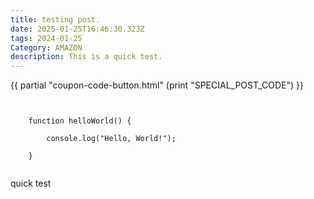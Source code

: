 ```yaml
---
title: testing post.
date: 2025-01-25T16:46:30.323Z
tags: 2024-01-25
Category: AMAZON
description: This is a quick test.
---
```

{{ partial "coupon-code-button.html" (print "SPECIAL_POST_CODE") }} 

<pre class="language-javascript"><code class="language-javascript">

    function helloWorld() {

        console.log("Hello, World!");

    }

</code></pre>


q﻿uick test